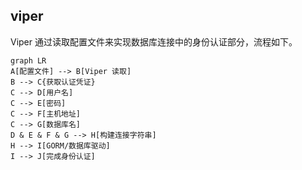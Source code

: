 ## viper

Viper 通过读取配置文件来实现数据库连接中的身份认证部分，流程如下。
```mermaid
graph LR
A[配置文件] --> B[Viper 读取]
B --> C{获取认证凭证}
C --> D[用户名]
C --> E[密码]
C --> F[主机地址]
C --> G[数据库名]
D & E & F & G --> H[构建连接字符串]
H --> I[GORM/数据库驱动]
I --> J[完成身份认证]
```